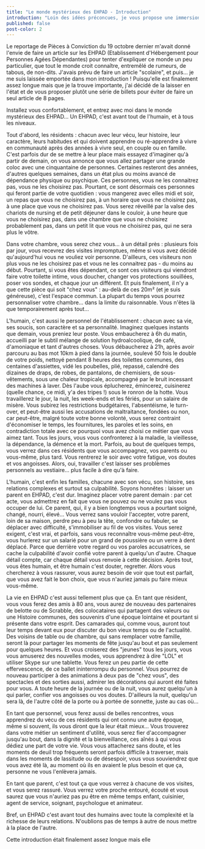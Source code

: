 ```yaml
---
title: "Le monde mystérieux des EHPAD - Introduction"
introduction: "Loin des idées préconcues, je vous propose une immersion un peu particulière dans la peau d'un résident, d'un salarié, d'une famille en EHPAD. Attachez vos ceintures et suivez le guide !"
published: false
post-color: 2
---
```


Le reportage de Pièces à Conviction du 19 octobre dernier m'avait donné l'envie de faire un article sur les EHPAD (Etablissement d'Hébergement pour Personnes Agées Dépendantes) pour tenter d'expliquer ce monde un peu particulier, que tout le monde croit connaître, entremêlé de rumeurs, de tabous, de non-dits. J'avais prévu de faire un article "scolaire", et puis... je me suis laissée emportée dans mon introduction ! Puisqu'elle est finalement assez longue mais que je la trouve importante, j'ai décidé de la laisser en l'état et de vous proposer plutôt une série de billets pour éviter de faire un seul article de 8 pages.

Installez vous confortablement, et entrez avec moi dans le monde mystérieux des EHPAD... Un EHPAD, c'est avant tout de l'humain, et à tous les niveaux. 

Tout d'abord, les résidents : chacun avec leur vécu, leur histoire, leur caractère, leurs habitudes et qui doivent apprendre ou ré-apprendre à vivre en communauté après des années à vivre seul, en couple ou en famille. C'est parfois dur de se mettre à leur place mais essayez d'imaginer qu'à partir de demain, on vous annonce que vous allez partager une grande coloc avec une cinquantaine de personnes. Certaines resteront des années, d'autres quelques semaines, dans un état plus ou moins avancé de dépendance physique ou psychique. Ces personnes, vous ne les connaitrez pas, vous ne les choisirez pas. Pourtant, ce sont désormais ces personnes qui feront partie de votre quotidien : vous mangerez avec elles midi et soir, un repas que vous ne choisirez pas, à un horaire que vous ne choisirez pas, à une place que vous ne choisirez pas. Vous serez réveillé par la valse des chariots de nursing et de petit déjeuner dans le couloir, à une heure que vous ne choisirez pas, dans une chambre que vous ne choisirez probablement pas, dans un petit lit que vous ne choisirez pas, qui ne sera plus le vôtre. 

Dans votre chambre, vous serez chez vous... à un détail près : plusieurs fois par jour, vous recevrez des visites impromptues, même si vous avez décidé qu'aujourd'hui vous ne vouliez voir personne. D'ailleurs, ces visiteurs non plus vous ne les choisirez pas et vous ne les connaitrez pas - du moins au début. Pourtant, si vous êtes dépendant, ce sont ces visiteurs qui viendront faire votre toilette intime, vous doucher, changer vos protections souillées, poser vos sondes, et chaque jour un différent. Et puis finalement, il n'y a que cette pièce qui soit "chez vous" : au-delà de ces 20m² (et je suis généreuse), c'est l'espace commun. La plupart du temps vous pourrez personnaliser votre chambre... dans la limite du raisonnable. Vous n'êtes là que temporairement après tout...

L'humain, c'est aussi le personnel de l'établissement : chacun avec sa vie, ses soucis, son caractère et sa personnalité. Imaginez quelques instants que demain, vous preniez leur poste. Vous embaucherez à 6h du matin, accueilli par le subtil mélange de solution hydroalcoolique, de café, d'amoniaque et tant d'autres choses. Vous débaucherez à 21h, après avoir parcouru au bas mot 10km à pied dans la journée, soulevé 50 fois le double de votre poids, nettoyé pendant 8 heures des toilettes communes, des centaines d'assiettes, vidé les poubelles, plié, repassé, calendré des dizaines de draps, de robes, de pantalons, de chemisiers, de sous-vêtements, sous une chaleur tropicale, accompagné par le bruit incessant des machines à laver. Dès l'aube vous éplucherez, émincerez, cuisinerez (quelle chance, ce midi, y'a des tripes !) sous le ronron de la hotte. Vous travaillerez le jour, la nuit, les week-ends et les fériés, pour un salaire de misère. Vous subirez les restrictions budgétaires, l'absentéisme, le turn-over, et peut-être aussi les accusations de maltraitance, fondées ou non, car peut-être, malgré toute votre bonne volonté, vous serez contraint d'économiser le temps, les fournitures, les paroles et les soins, en contradiction totale avec ce pourquoi vous avez choisi ce métier que vous aimez tant. Tous les jours, vous vous confronterez à la maladie, la vieillesse, la dépendance, la démence et la mort. Parfois, au bout de quelques temps, vous verrez dans ces résidents que vous accompagnez, vos parents ou vous-même, plus tard. Vous rentrerez le soir avec votre fatigue, vos doutes et vos angoisses.
Alors, oui, travailler c'est laisser ses problèmes personnels au vestiaire... plus facile à dire qu'à faire.

L'humain, c'est enfin les familles, chacune avec son vécu, son histoire, ses relations complexes et surtout sa culpabilité. Soyons honnêtes : laisser un parent en EHPAD, c'est dur. Imaginez placer votre parent demain : par cet acte, vous admettrez en fait que vous ne pouvez ou ne voulez pas vous occuper de lui. Ce parent, qui, il y a bien longtemps vous a pourtant soigné, changé, nourri, élevé... Vous verrez sans vouloir l'accepter, votre parent, loin de sa maison, perdre peu à peu la tête, confondre ou fabuler, se déplacer avec difficulté, s'immobiliser au fil de vos visites. Vous serez exigent, c'est vrai, et parfois, sans vous reconnaître vous-même peut-être, vous hurlerez sur un salarié pour un grand de poussière ou un verre à dent déplacé. Parce que derrière votre regard ou vos paroles accusatrices, se cache la culpabilité d'avoir confié votre parent à quelqu'un d'autre. Chaque détail compte, car chaque détail vous renvoie à cette décision. Après tout, vous êtes humain, et être humain c'est douter, regretter. Alors vous chercherez à vous rassurer, vous aurez besoin de voir que tout est parfait, que vous avez fait le bon choix, que vous n'auriez jamais pu faire mieux vous-même. 

La vie en EHPAD c'est aussi tellement plus que ça. En tant que résident, vous vous ferez des amis à 80 ans, vous aurez de nouveau des partenaires de belotte ou de Scrabble, des colocataires qui partagent des valeurs ou une Histoire communes, des souvenirs d'une époque lointaine et pourtant si présente dans votre esprit. Des camarades qui, comme vous, auront tout leur temps devant eux pour discuter du bon vieux temps ou de l'actualité. Des voisins de table ou de chambre, qui sans remplacer votre famille, seront là pour partager les moments de fête jusqu'au bout et pas seulement pour quelques heures. Et vous croiserez des "jeunes" tous les jours, vous vous amuserez des nouvelles modes, vous apprendrez à dire "LOL" et utiliser Skype sur une tablette. Vous ferez un peu partie de cette effervescence, de ce ballet ininterrompu du personnel. Vous pourrez de nouveau participer à des animations à deux pas de "chez vous", des spectacles et des sorties aussi, admirer les décorations qui auront été faites pour vous. A toute heure de la journée ou de la nuit, vous aurez quelqu'un à qui parler, confier vos angoisses ou vos doutes. D'ailleurs la nuit, quelqu'un sera là, de l'autre côté de la porte ou à portée de sonnette, juste au cas où... 

En tant que personnel, vous ferez aussi de belles rencontres, vous apprendrez du vécu de ces résidents qui ont connu une autre époque, même si souvent, ils vous diront que la leur était mieux... Vous trouverez dans votre métier un sentiment d'utilité, vous serez fier d'accompagner jusqu'au bout, dans la dignité et la bienveillance, ces aînés à qui vous dédiez une part de votre vie. Vous vous attacherez sans doute, et les moments de deuil trop fréquents seront parfois difficile à traverser, mais dans les moments de lassitude ou de désespoir, vous vous souviendrez que vous avez été là, au moment où ils en avaient le plus besoin et que ça, personne ne vous l'enlèvera jamais.

En tant que parent, c'est tout ça que vous verrez à chacune de vos visites, et vous serez rassuré. Vous verrez votre proche entouré, écouté et vous saurez que vous n'auriez pas pu être en même temps enfant, cuisinier, agent de service, soignant, psychologue et animateur. 

Bref, un EHPAD c'est avant tout des humains avec toute la complexité et la richesse de leurs relations. N'oublions pas de temps à autre de nous mettre à la place de l'autre.

Cette introduction était finalement assez longue mais elle 